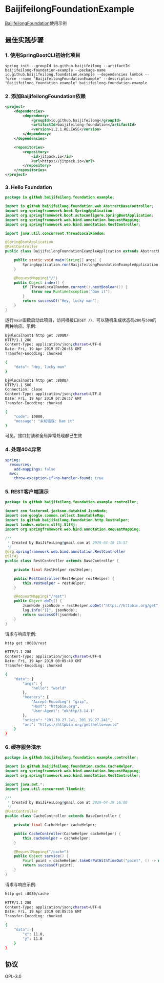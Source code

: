 # BaijifeilongFoundationExample

[BaijifeilongFoundation](https://github.com/baijifeilong/baijifeilong-foundation)使用示例

## 最佳实践步骤

### 1. 使用SpringBootCLI初始化项目

`spring init --groupId io.github.baijifeilong --artifactId baijifeilong-foundation-example --package-name io.github.baijifeilong.foundation.example --dependencies lombok --force --name "BaijifeilongFoundationExample" --description "Baijifeilong foundation example" baijifeilong-foundation-example`

### 2. 添加BaijifeilongFoundation依赖

```xml
<project>
    <dependencies>
        <dependency>
            <groupId>io.github.baijifeilong</groupId>
            <artifactId>baijifeilong-foundation</artifactId>
            <version>1.2.1.RELEASE</version>
        </dependency>
    </dependencies>

    <repositories>
        <repository>
            <id>jitpack.io</id>
            <url>https://jitpack.io</url>
        </repository>
    </repositories>
</project>
```

### 3. Hello Foundation

```java
package io.github.baijifeilong.foundation.example;

import io.github.baijifeilong.foundation.web.AbstractBaseController;
import org.springframework.boot.SpringApplication;
import org.springframework.boot.autoconfigure.SpringBootApplication;
import org.springframework.web.bind.annotation.RequestMapping;
import org.springframework.web.bind.annotation.RestController;

import java.util.concurrent.ThreadLocalRandom;

@SpringBootApplication
@RestController
public class BaijifeilongFoundationExampleApplication extends AbstractBaseController {

    public static void main(String[] args) {
        SpringApplication.run(BaijifeilongFoundationExampleApplication.class, args);
    }

    @RequestMapping("/")
    public Object index() {
        if (ThreadLocalRandom.current().nextBoolean()) {
            throw new RuntimeException("Dam it");
        }
        return successOf("Hey, lucky man");
    }
}
```

运行`main`函数启动此项目，访问根接口(`GET /`)，可以随机生成状态码`200`与`500`的两种响应。示例:

```bash
bj@localhost$ http get :8080/
HTTP/1.1 200
Content-Type: application/json;charset=UTF-8
Date: Fri, 19 Apr 2019 07:26:55 GMT
Transfer-Encoding: chunked

{
    "data": "Hey, lucky man"
}

bj@localhost$ http get :8080/
HTTP/1.1 500
Connection: close
Content-Type: application/json;charset=UTF-8
Date: Fri, 19 Apr 2019 07:26:57 GMT
Transfer-Encoding: chunked

{
    "code": 10000,
    "message": "未知错误: Dam it"
}
```

可见，接口封装和全局异常处理都已生效

### 4. 处理404异常

```yaml
spring:
  resources:
    add-mappings: false
  mvc:
    throw-exception-if-no-handler-found: true
```

### 5. REST客户端演示

```java
package io.github.baijifeilong.foundation.example.controller;

import com.fasterxml.jackson.databind.JsonNode;
import com.google.common.collect.ImmutableMap;
import io.github.baijifeilong.foundation.http.RestHelper;
import lombok.extern.slf4j.Slf4j;
import org.springframework.web.bind.annotation.RequestMapping;

/**
 * Created by BaiJiFeiLong@gmail.com at 2019-04-19 15:57
 */
@org.springframework.web.bind.annotation.RestController
@Slf4j
public class RestController extends BaseController {

    private final RestHelper restHelper;

    public RestController(RestHelper restHelper) {
        this.restHelper = restHelper;
    }

    @RequestMapping("/rest")
    public Object doIt() {
        JsonNode jsonNode = restHelper.doGet("https://httpbin.org/get", ImmutableMap.of("hello", "world"));
        log.info("{}", jsonNode);
        return successOf(jsonNode);
    }
}
```

请求与响应示例:

```bash
http get :8080/rest

HTTP/1.1 200
Content-Type: application/json;charset=UTF-8
Date: Fri, 19 Apr 2019 08:05:40 GMT
Transfer-Encoding: chunked

{
    "data": {
        "args": {
            "hello": "world"
        },
        "headers": {
            "Accept-Encoding": "gzip",
            "Host": "httpbin.org",
            "User-Agent": "okhttp/3.14.1"
        },
        "origin": "201.19.27.241, 201.19.27.241",
        "url": "https://httpbin.org/get?hello=world"
    }
}
```

### 6. 缓存服务演示

```java
package io.github.baijifeilong.foundation.example.controller;

import io.github.baijifeilong.foundation.cache.CacheHelper;
import org.springframework.web.bind.annotation.RequestMapping;
import org.springframework.web.bind.annotation.RestController;

import java.awt.*;
import java.util.concurrent.TimeUnit;

/**
 * Created by BaiJiFeiLong@gmail.com at 2019-04-19 16:00
 */
@RestController
public class CacheController extends BaseController {

    private final CacheHelper cacheHelper;

    public CacheController(CacheHelper cacheHelper) {
        this.cacheHelper = cacheHelper;
    }

    @RequestMapping("/cache")
    public Object service() {
        Point point = cacheHelper.takeOrPutWithTimeOut("point", () -> new Point(11, 11), 1, TimeUnit.MINUTES);
        return successOf(point);
    }
}
```

请求与响应示例:

```bash
http get :8080/cache

HTTP/1.1 200
Content-Type: application/json;charset=UTF-8
Date: Fri, 19 Apr 2019 08:05:56 GMT
Transfer-Encoding: chunked

{
    "data": {
        "x": 11.0,
        "y": 11.0
    }
}
```

## 协议

GPL-3.0